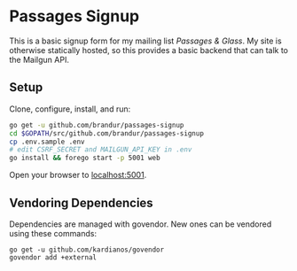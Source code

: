 # Passages Signup

This is a basic signup form for my mailing list _Passages &
Glass_. My site is otherwise statically hosted, so this
provides a basic backend that can talk to the Mailgun API.

## Setup

Clone, configure, install, and run:

``` sh
go get -u github.com/brandur/passages-signup
cd $GOPATH/src/github.com/brandur/passages-signup
cp .env.sample .env
# edit CSRF_SECRET and MAILGUN_API_KEY in .env
go install && forego start -p 5001 web
```

Open your browser to [localhost:5001](http://localhost:5001).

## Vendoring Dependencies

Dependencies are managed with govendor. New ones can be
vendored using these commands:

    go get -u github.com/kardianos/govendor
    govendor add +external

